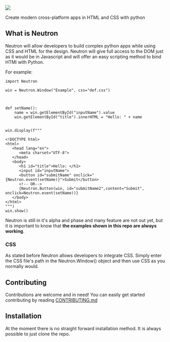 ![](https://i.ibb.co/wC9LxYw/Neutron-nobg.png)

Create modern cross-platform apps in HTML and CSS with python

## What is Neutron
Neutron will allow developers to build complex python apps while using CSS and HTML for the design. Neutron will give full access to the DOM just as it would be in Javascript and will offer an easy scripting method to bind HTMl with Python.

For example:

```
import Neutron

win = Neutron.Window("Example", css="def.css")



def setName():
    name = win.getElementById("inputName").value
    win.getElementById("title").innerHTML = "Hello: " + name


win.display(f"""

<!DOCTYPE html>
<html>
   <head lang="en">
      <meta charset="UTF-8">
   </head>
   <body>
      <h1 id="title">Hello: </h1>
      <input id="inputName">
      <button id="submitName" onclick="{Neutron.event(setName)}">Submit</button>
      <!-- OR-->
      {Neutron.Button(win, id="submitName2",content="Submit", onclick=Neutron.event(setName))}
   </body>
</html>
""")
win.show()
```
Neutron is still in it's alpha and phase and many feature are not out yet, but it is important to know that **the examples shown in this repo are always working**.

### CSS
As stated before Neutron allows developers to integrate CSS. Simply enter the CSS file's path in the Neutron.Window() object and then use CSS as you normally would.

 
## Contributing
Contributions are welcome and in need! You can easily get started contributing by reading [CONTRIBUTING.md](https://github.com/IanTerzo/Neutron/blob/main/CONTRIBUTING.md)

## Installation
At the moment there is no straight forward installation method. It is always possible to just clone the repo.
